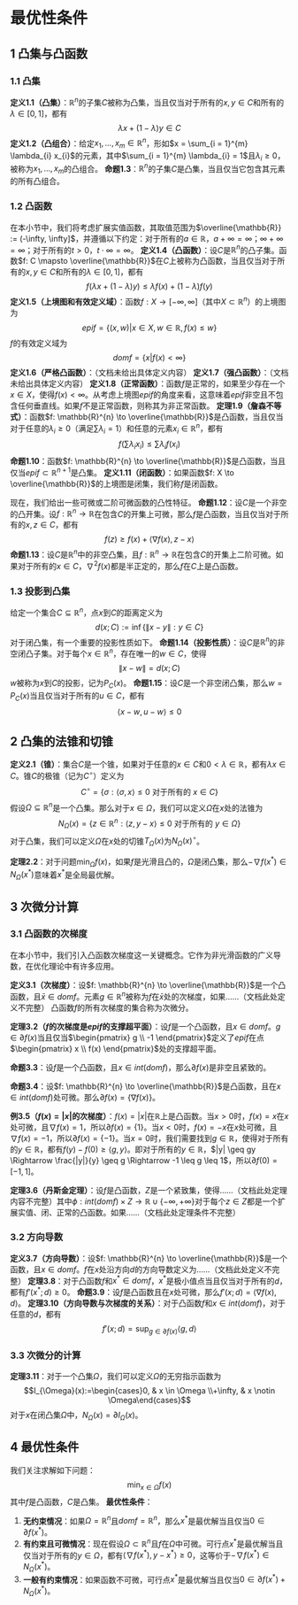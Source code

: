 # 最优性条件

## 1 凸集与凸函数
### 1.1 凸集
**定义1.1（凸集）**：$\mathbb{R}^{n}$的子集$C$被称为凸集，当且仅当对于所有的$x, y \in C$和所有的$\lambda \in [0, 1]$，都有
$$\lambda x+(1-\lambda) y \in C$$
**定义1.2（凸组合）**：给定$x_{1}, \ldots, x_{m} \in \mathbb{R}^{n}$，形如$x = \sum_{i = 1}^{m} \lambda_{i} x_{i}$的元素，其中$\sum_{i = 1}^{m} \lambda_{i} = 1$且$\lambda_{i} \geq 0$，被称为$x_{1}, \ldots, x_{m}$的凸组合。
**命题1.3**：$\mathbb{R}^{n}$的子集$C$是凸集，当且仅当它包含其元素的所有凸组合。
### 1.2 凸函数
在本小节中，我们将考虑扩展实值函数，其取值范围为$\overline{\mathbb{R}} := (-\infty, \infty]$，并遵循以下约定：对于所有的$a \in \mathbb{R}$，$a + \infty = \infty$；$\infty + \infty = \infty$；对于所有的$t > 0$，$t \cdot \infty = \infty$。
**定义1.4（凸函数）**：设$C$是$\mathbb{R}^{n}$的凸子集。函数$f: C \mapsto \overline{\mathbb{R}}$在$C$上被称为凸函数，当且仅当对于所有的$x, y \in C$和所有的$\lambda \in [0, 1]$，都有
$$f(\lambda x+(1-\lambda) y) \leq \lambda f(x)+(1-\lambda) f(y)$$
**定义1.5（上境图和有效定义域）**：函数$f: X \to [-\infty, \infty]$（其中$X \subset \mathbb{R}^{n}$）的上境图为
$$epi f=\left\{(x, w) | x \in X, w \in \mathbb{R}, f(x) \leq w\right\}$$
$f$的有效定义域为
$$dom f=\{x | f(x)<\infty\}$$
**定义1.6（严格凸函数）**：（文档未给出具体定义内容）
**定义1.7（强凸函数）**：（文档未给出具体定义内容）
**定义1.8（正常函数）**：函数$f$是正常的，如果至少存在一个$x \in X$，使得$f(x) < \infty$。从考虑上境图$epi f$的角度来看，这意味着$epi f$非空且不包含任何垂直线。如果$f$不是正常函数，则称其为非正常函数。
**定理1.9（詹森不等式）**：函数$f: \mathbb{R}^{n} \to \overline{\mathbb{R}}$是凸函数，当且仅当对于任意的$\lambda_{i} \geq 0$（满足$\sum \lambda_{i} = 1$）和任意的元素$x_{i} \in \mathbb{R}^{n}$，都有
$$f\left(\sum \lambda_{i} x_{i}\right) \leq \sum \lambda_{i} f\left(x_{i}\right)$$
**命题1.10**：函数$f: \mathbb{R}^{n} \to \overline{\mathbb{R}}$是凸函数，当且仅当$epi f \subset \mathbb{R}^{n + 1}$是凸集。
**定义1.11（闭函数）**：如果函数$f: X \to \overline{\mathbb{R}}$的上境图是闭集，我们称$f$是闭函数。

现在，我们给出一些可微或二阶可微函数的凸性特征。
**命题1.12**：设$C$是一个非空的凸开集。设$f: \mathbb{R}^{n} \to \mathbb{R}$在包含$C$的开集上可微，那么$f$是凸函数，当且仅当对于所有的$x, z \in C$，都有
$$f(z) \geq f(x)+\langle \nabla f(x), z - x\rangle$$
**命题1.13**：设$C$是$\mathbb{R}^{n}$中的非空凸集，且$f: \mathbb{R}^{n} \to \mathbb{R}$在包含$C$的开集上二阶可微。如果对于所有的$x \in C$，$\nabla^{2} f(x)$都是半正定的，那么$f$在$C$上是凸函数。
### 1.3 投影到凸集
给定一个集合$C \subseteq \mathbb{R}^{n}$，点$x$到$C$的距离定义为
$$d(x ; C):=\inf \{\| x - y\| : y \in C\}$$
对于闭凸集，有一个重要的投影性质如下。
**命题1.14（投影性质）**：设$C$是$\mathbb{R}^{n}$的非空闭凸子集。对于每个$x \in \mathbb{R}^{n}$，存在唯一的$w \in C$，使得
$$\| x - w\| =d(x ; C)$$
$w$被称为$x$到$C$的投影，记为$P_{C}(x)$。
**命题1.15**：设$C$是一个非空闭凸集，那么$w = P_{C}(x)$当且仅当对于所有的$u \in C$，都有
$$\langle x - w, u - w\rangle \leq 0$$
## 2 凸集的法锥和切锥
**定义2.1（锥）**：集合$C$是一个锥，如果对于任意的$x \in C$和$0 < \lambda \in \mathbb{R}$，都有$\lambda x \in C$。锥$C$的极锥（记为$C^{\circ}$）定义为
$$C^{\circ}=\{\sigma:\langle\sigma, x\rangle \leq 0 \text{ 对于所有的 } x \in C\}$$
假设$\Omega \subseteq \mathbb{R}^{n}$是一个凸集。那么对于$x \in \Omega$，我们可以定义$\Omega$在$x$处的法锥为
$$N_{\Omega}(x)=\{z \in \mathbb{R}^{n}:\langle z, y - x\rangle \leq 0 \text{ 对于所有的 } y \in \Omega\}$$
对于凸集，我们可以定义$\Omega$在$x$处的切锥$T_{\Omega}(x)$为$N_{\Omega}(x)^{\circ}$。

**定理2.2**：对于问题$\min_{\Omega} f(x)$，如果$f$是光滑且凸的，$\Omega$是闭凸集，那么$-\nabla f(x^{*}) \in N_{\Omega}(x^{*})$意味着$x^{*}$是全局最优解。

## 3 次微分计算
### 3.1 凸函数的次梯度
在本小节中，我们引入凸函数次梯度这一关键概念。它作为非光滑函数的广义导数，在优化理论中有许多应用。

**定义3.1（次梯度）**：设$f: \mathbb{R}^{n} \to \overline{\mathbb{R}}$是一个凸函数，且$\bar{x} \in dom f$。元素$g \in \mathbb{R}^{n}$被称为$f$在$\bar{x}$处的次梯度，如果……（文档此处定义不完整）
凸函数$f$的所有次梯度的集合称为次微分。

**定理3.2（$f$的次梯度是$epi f$的支撑超平面）**：设$f$是一个凸函数，且$x \in dom f$。$g \in \partial f(x)$当且仅当$\begin{pmatrix} g \\ -1 \end{pmatrix}$定义了$epi f$在点$\begin{pmatrix} x \\ f(x) \end{pmatrix}$处的支撑超平面。

**命题3.3**：设$f$是一个凸函数，且$x \in int(dom f)$，那么$\partial f(x)$是非空且紧致的。

**命题3.4**：设$f: \mathbb{R}^{n} \to \overline{\mathbb{R}}$是凸函数，且在$x \in int(dom f)$处可微。那么$\partial f(x)=\{\nabla f(x)\}$。

**例3.5（$f(x) = |x|$的次梯度）**：$f(x) = |x|$在$\mathbb{R}$上是凸函数。当$x > 0$时，$f(x) = x$在$x$处可微，且$\nabla f(x) = 1$，所以$\partial f(x)=\{1\}$。当$x < 0$时，$f(x) = -x$在$x$处可微，且$\nabla f(x) = -1$，所以$\partial f(x)=\{-1\}$。当$x = 0$时，我们需要找到$g \in \mathbb{R}$，使得对于所有的$y \in \mathbb{R}$，都有$f(y) - f(0) \geq \langle g, y\rangle$。即对于所有的$y \in \mathbb{R}$，$|y| \geq gy \Rightarrow \frac{|y|}{y} \geq g \Rightarrow -1 \leq g \leq 1$，所以$\partial f(0)=[-1, 1]$。

**定理3.6（丹斯金定理）**：设$f$是凸函数，$Z$是一个紧致集，使得……（文档此处定理内容不完整）其中$\phi: int(dom f) \times Z \to \mathbb{R} \cup \{-\infty, +\infty\}$对于每个$z \in Z$都是一个扩展实值、闭、正常的凸函数。如果……（文档此处定理条件不完整）

### 3.2 方向导数
**定义3.7（方向导数）**：设$f: \mathbb{R}^{n} \to \overline{\mathbb{R}}$是一个函数，且$x \in dom f$。$f$在$x$处沿方向$d$的方向导数定义为……（文档此处定义不完整）
**定理3.8**：对于凸函数$f$和$x^{*} \in dom f$，$x^{*}$是极小值点当且仅当对于所有的$d$，都有$f'(x^{*} ; d) \geq 0$。
**命题3.9**：设$f$是凸函数且在$x$处可微，那么$f'(x ; d)=\langle \nabla f(x), d\rangle$。
**定理3.10（方向导数与次梯度的关系）**：对于凸函数$f$和$x \in int(dom f)$，对于任意的$d$，都有
$$f'(x ; d)=\sup _{g \in \partial f(x)}\langle g, d\rangle$$
### 3.3 次微分的计算
**定理3.11**：对于一个凸集$\Omega$，我们可以定义$\Omega$的无穷指示函数为
$$I_{\Omega}(x):=\begin{cases}0, & x \in \Omega \\+\infty, & x \notin \Omega\end{cases}$$
对于$x$在闭凸集$\Omega$中，$N_{\Omega}(x)=\partial I_{\Omega}(x)$。
## 4 最优性条件
我们关注求解如下问题：
$$\min _{x \in \Omega} f(x)$$
其中$f$是凸函数，$C$是凸集。
**最优性条件**：
1. **无约束情况**：如果$\Omega=\mathbb{R}^{n}$且$dom f=\mathbb{R}^{n}$，那么$x^{*}$是最优解当且仅当$0 \in \partial f(x^{*})$。
2. **有约束且可微情况**：现在假设$\Omega \subset \mathbb{R}^{n}$且$f$在$\Omega$中可微。可行点$x^{*}$是最优解当且仅当对于所有的$y \in \Omega$，都有$\langle \nabla f(x^{*}), y - x^{*}\rangle \geq 0$，这等价于$-\nabla f(x^{*}) \in N_{\Omega}(x^{*})$。
3. **一般有约束情况**：如果函数不可微，可行点$x^{*}$是最优解当且仅当$0 \in \partial f(x^{*})+N_{\Omega}(x^{*})$。 
